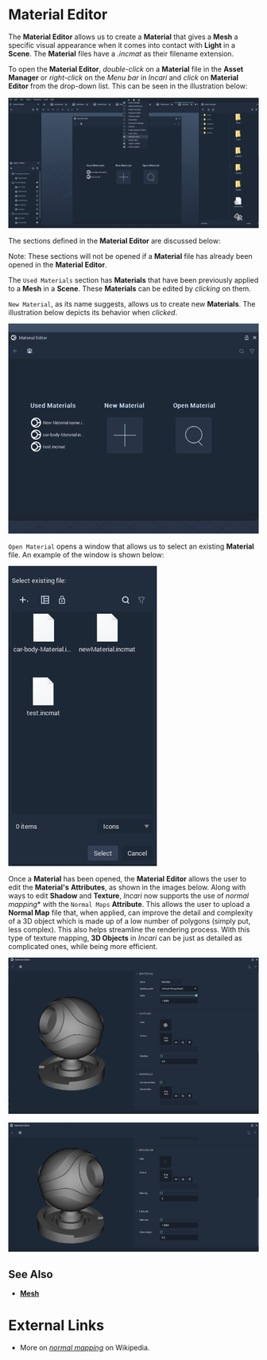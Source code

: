 # Material Editor

The **Material Editor** allows us to create a **Material** that gives a **Mesh** a specific visual appearance when it comes into contact with **Light** in a **Scene**. The **Material** files have a _.incmat_ as their filename extension.

To open the **Material Editor**, _double-click_ on a **Material** file in the **Asset Manager** or _right-click_ on the _Menu bar_ in *Incari* and _click_ on **Material Editor** from the drop-down list. This can be seen in the illustration below:

![](../.gitbook/assets/material-editor.PNG)

The sections defined in the **Material Editor** are discussed below:

Note: These sections will not be opened if a **Material** file has already been opened in the **Material Editor**.

The `Used Materials` section has **Materials** that have been previously applied to a **Mesh** in a **Scene**. These **Materials** can be edited by _clicking_ on them.

`New Material`, as its name suggests, allows us to create new **Materials**. The illustration below depicts its behavior when _clicked_.

![](../.gitbook/assets/create-material.gif)

`Open Material` opens a window that allows us to select an existing **Material** file. An example of the window is shown below: 

![](../.gitbook/assets/open-material-editor.PNG)


Once a **Material** has been opened, the **Material** **Editor** allows the user to edit the **Material's** **Attributes**, as shown in the images below. Along with ways to edit **Shadow** and **Texture**, *Incari* now supports the use of *normal mapping** with the `Normal Maps` **Attribute**. This allows the user to upload a **Normal Map** file that, when applied, can improve the detail and complexity of a 3D object which is made up of a low number of polygons (simply put, less complex). This also helps streamline the rendering process. With this type of texture mapping, **3D Objects** in *Incari* can be just as detailed as complicated ones, while being more efficient. 

![](../.gitbook/assets/material-editor-1.png)

![](../.gitbook/assets/material-editor-2.png)

## See Also

* [**Mesh**](../getting-started/scene-objects/mesh.md)

# External Links

* More on [*normal mapping*](https://en.wikipedia.org/wiki/Normal_mapping) on Wikipedia.